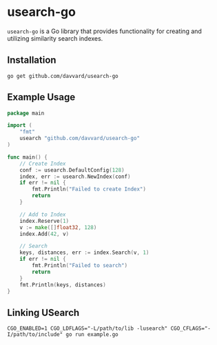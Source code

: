 # usearch-go

`usearch-go` is a Go library that provides functionality for creating and utilizing similarity search indexes.

## Installation

```
go get github.com/davvard/usearch-go
```

## Example Usage

```go
package main

import (
	"fmt"
	usearch "github.com/davvard/usearch-go"
)

func main() {
	// Create Index
	conf := usearch.DefaultConfig(128)
	index, err := usearch.NewIndex(conf)
	if err != nil {
		fmt.Println("Failed to create Index")
		return
	}

	// Add to Index
	index.Reserve(1)
	v := make([]float32, 128)
	index.Add(42, v)

	// Search
	keys, distances, err := index.Search(v, 1)
	if err != nil {
		fmt.Println("Failed to search")
		return
	}
	fmt.Println(keys, distances)
}
```


## Linking USearch
```
CGO_ENABLED=1 CGO_LDFLAGS="-L/path/to/lib -lusearch" CGO_CFLAGS="-I/path/to/include" go run example.go 
```

